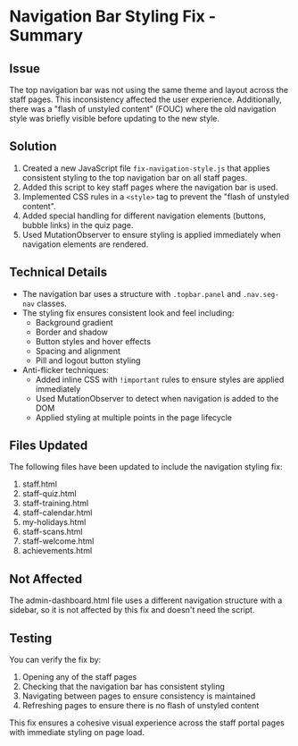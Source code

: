# Navigation Bar Styling Fix - Summary

## Issue
The top navigation bar was not using the same theme and layout across the staff pages. This inconsistency affected the user experience. Additionally, there was a "flash of unstyled content" (FOUC) where the old navigation style was briefly visible before updating to the new style.

## Solution
1. Created a new JavaScript file `fix-navigation-style.js` that applies consistent styling to the top navigation bar on all staff pages.
2. Added this script to key staff pages where the navigation bar is used.
3. Implemented CSS rules in a `<style>` tag to prevent the "flash of unstyled content".
4. Added special handling for different navigation elements (buttons, bubble links) in the quiz page.
5. Used MutationObserver to ensure styling is applied immediately when navigation elements are rendered.

## Technical Details
- The navigation bar uses a structure with `.topbar.panel` and `.nav.seg-nav` classes.
- The styling fix ensures consistent look and feel including:
  - Background gradient
  - Border and shadow
  - Button styles and hover effects
  - Spacing and alignment
  - Pill and logout button styling
- Anti-flicker techniques:
  - Added inline CSS with `!important` rules to ensure styles are applied immediately
  - Used MutationObserver to detect when navigation is added to the DOM
  - Applied styling at multiple points in the page lifecycle

## Files Updated
The following files have been updated to include the navigation styling fix:
1. staff.html
2. staff-quiz.html
3. staff-training.html
4. staff-calendar.html
5. my-holidays.html
6. staff-scans.html
7. staff-welcome.html
8. achievements.html

## Not Affected
The admin-dashboard.html file uses a different navigation structure with a sidebar, so it is not affected by this fix and doesn't need the script.

## Testing
You can verify the fix by:
1. Opening any of the staff pages
2. Checking that the navigation bar has consistent styling
3. Navigating between pages to ensure consistency is maintained
4. Refreshing pages to ensure there is no flash of unstyled content

This fix ensures a cohesive visual experience across the staff portal pages with immediate styling on page load.